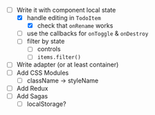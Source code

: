 - [ ] Write it with component local state
    - [x] handle editing in `TodoItem`
        - [x] check that `onRename` works
    - [ ] use the callbacks for `onToggle` & `onDestroy`
    - [ ] filter by state
        - [ ] controls
        - [ ] `items.filter()`

- [ ] Write adapter (or at least container)
- [ ] Add CSS Modules
    - [ ] className -> styleName
- [ ] Add Redux
- [ ]  Add Sagas
    - [ ] localStorage?